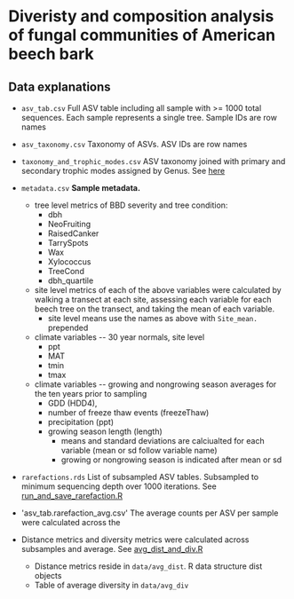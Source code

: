 # Diveristy and composition analysis of fungal communities of American beech bark

## Data explanations
- `asv_tab.csv` Full ASV table including all sample with >= 1000 total sequences. Each sample represents a single tree. Sample IDs are row names
- `asv_taxonomy.csv` Taxonomy of ASVs. ASV IDs are row names
- `taxonomy_and_trophic_modes.csv` ASV taxonomy joined with primary and secondary trophic modes assigned by Genus. See [here](https://github.com/ewmorr/FungalTraits_Polme)
- `metadata.csv` **Sample metadata.**
    - tree level metrics of BBD severity and tree condition:
        - dbh
        - NeoFruiting
        - RaisedCanker
        - TarrySpots
        - Wax
        - Xylococcus
        - TreeCond
        - dbh_quartile
    - site level metrics of each of the above variables were calculated by walking a transect at each site, assessing each variable for each beech tree on the transect, and taking the mean of each variable.
        - site level means use the names as above with `Site_mean.` prepended
    - climate variables -- 30 year normals, site level
        - ppt
        - MAT
        - tmin
        - tmax
    - climate variables -- growing and nongrowing season averages for the ten years prior to sampling
        - GDD (HDD4), 
        - number of freeze thaw events (freezeThaw) 
        - precipitation (ppt)
        - growing season length (length)
            - means and standard deviations are calciualted for each variable (mean or sd follow variable name)
            - growing or nongrowing season is indicated after mean or sd
    
- `rarefactions.rds` List of subsampled ASV tables. Subsampled to minimum sequencing depth over 1000 iterations. See [run_and_save_rarefaction.R](./R_scripts/run_and_save_rarefaction.R)
- 'asv_tab.rarefaction_avg.csv' The average counts per ASV per sample were calculated across the
- Distance metrics and diversity metrics were calculated across subsamples and average. See [avg_dist_and_div.R](./R_scripts/avg_dist_and_div.R)
    - Distance metrics reside in `data/avg_dist`. R data structure dist objects 
    - Table of average diversity in `data/avg_div`
